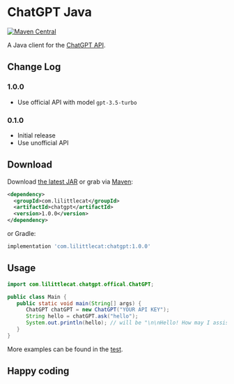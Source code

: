 # ChatGPT Java

[![Maven Central](https://img.shields.io/maven-central/v/com.lilittlecat/chatgpt?style=for-the-badge)](https://central.sonatype.com/artifact/com.lilittlecat/chatgpt/1.0.0)



A Java client for the [ChatGPT API](https://platform.openai.com/docs/guides/chat).

## Change Log

### 1.0.0
- Use official API with model `gpt-3.5-turbo`

### 0.1.0
- Initial release
- Use unofficial API


## Download

Download [the latest JAR](https://search.maven.org/remote_content?g=com.lilittlecat&a=chatgpt&v=LATEST) or grab via [Maven](https://central.sonatype.dev/artifact/com.lilittlecat/chatgpt/1.0.0):

```xml
<dependency>
  <groupId>com.lilittlecat</groupId>
  <artifactId>chatgpt</artifactId>
  <version>1.0.0</version>
</dependency>
```

or Gradle:

```groovy
implementation 'com.lilittlecat:chatgpt:1.0.0'
```

## Usage

```java
import com.lilittlecat.chatgpt.offical.ChatGPT;

public class Main {
   public static void main(String[] args) {
      ChatGPT chatGPT = new ChatGPT("YOUR API KEY");
      String hello = chatGPT.ask("hello");
      System.out.println(hello); // will be "\n\nHello! How may I assist you today?"
   }
}
```

More examples can be found in the [test](./src/test/java/ChatGPTTest.java).

## Happy coding
